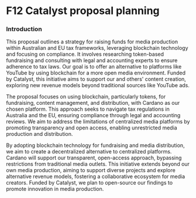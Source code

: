 # F12 Catalyst proposal planning
### Introduction
This proposal outlines a strategy for raising funds for media production within Australian and EU tax frameworks, leveraging blockchain technology and focusing on 
compliance. It involves 
researching token-based fundraising and consulting with legal and accounting experts to ensure adherence to tax laws. Our goal is to offer an alternative to platforms like YouTube by using 
blockchain for a more open media environment. Funded by Catalyst, this initiative aims to support our and others' content creation, exploring new revenue models beyond traditional sources like 
YouTube ads.

The proposal focuses on using blockchain, particularly tokens, for fundraising, content management, and distribution, with Cardano as our chosen platform. This approach seeks to navigate tax 
regulations in Australia and the EU, ensuring compliance through legal and accounting reviews. We aim to address the limitations of centralized media platforms by promoting transparency and open 
access, enabling unrestricted media production and distribution.

By adopting blockchain technology for fundraising and media distribution, we aim to create a decentralized alternative to centralized platforms. Cardano will support our transparent, open-access 
approach, bypassing restrictions from traditional media outlets. This initiative extends beyond our own media production, aiming to support diverse projects and explore alternative revenue models, 
fostering a collaborative ecosystem for media creators. Funded by Catalyst, we plan to open-source our findings to promote innovation in media production.
